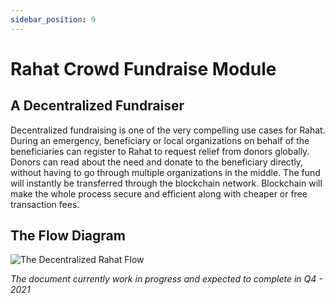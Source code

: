 ```yaml
---
sidebar_position: 9
---
```


# Rahat Crowd Fundraise Module

## A Decentralized Fundraiser

Decentralized fundraising is one of the very compelling use cases for Rahat. During an emergency, beneficiary or local organizations on behalf of the beneficiaries can register to Rahat to request relief from donors globally. Donors can read about the need and donate to the beneficiary directly, without having to go through multiple organizations in the middle. The fund will instantly be transferred through the blockchain network. Blockchain will make the whole process secure and efficient along with cheaper or free transaction fees.

## The Flow Diagram

![The Decentralized Rahat Flow](https://pbs.twimg.com/media/EjPUzTXU4AMPyfl?format=png&name=medium)

_The document currently work in progress and expected to complete in Q4 - 2021_
